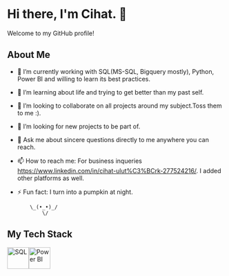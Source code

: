 # Hi there, I'm Cihat. 👋

Welcome to my GitHub profile!

## About Me

- 🔭 I’m currently working with SQL(MS-SQL, Bigquery mostly), Python, Power BI and willing to learn its best practices.
- 🌱 I’m learning about life and trying to get better than my past self.
- 👯 I’m looking to collaborate on all projects around my subject.Toss them to me :).
- 🤔 I’m looking for new projects to be part of.
- 💬 Ask me about sincere questions directly to me anywhere you can reach.
- 📫 How to reach me: For business inqueries https://www.linkedin.com/in/cihat-ulut%C3%BCrk-277524216/. I added other platforms as well.
- ⚡ Fun fact: I turn into a pumpkin at night.

          \_(•_•)_/
              \/
  
## My Tech Stack

<img src="https://img.shields.io/badge/SQL-E34F26?style=flat-square&logo=sql&logoColor=white" alt="SQL" width="50"/><img src="https://img.shields.io/badge/PowerBI-1572B6?style=flat-square&logo=powerbi&logoColor=white" alt="Power BI" width="50"/>
